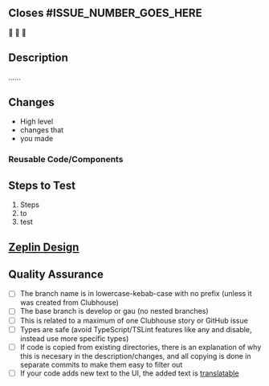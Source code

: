 <!-- Employees: Please use Clubhouse's "Open PR" button from the relevant story or include links to relevant Clubhouse stories in your branch name, commit messages, or pull request comments. Do not add links to your pull request description, they will be ignored. https://help.clubhouse.io/hc/en-us/articles/207540323-Using-The-Clubhouse-GitHub-Integration -->

<!-- Employees: Delete this section. -->
## Closes #ISSUE_NUMBER_GOES_HERE

🎉 🎉 🎉

## Description

......

## Changes

* High level
* changes that
* you made

### Reusable Code/Components

<!-- Preferably, include automated tests instead. -->
## Steps to Test

1. Steps
2. to
3. test

<!-- Contributors: Delete this section. -->
## [Zeplin Design](https://app.zeplin.io/project/5b0334f5e91e8c481645ad56)
<!-- Upload screenshots here. -->

## Quality Assurance

- [ ] The branch name is in lowercase-kebab-case with no prefix (unless it was created from Clubhouse)
- [ ] The base branch is develop or gau (no nested branches)
- [ ] This is related to a maximum of one Clubhouse story or GitHub issue
- [ ] Types are safe (avoid TypeScript/TSLint features like any and disable, instead use more specific types)
- [ ] If code is copied from existing directories, there is an explanation of why this is necesary in the description/changes, and all copying is done in separate commits to make them easy to filter out
- [ ] If your code adds new text to the UI, the added text is [translatable](https://github.com/MyCryptoHQ/MyCrypto/wiki/Contributing---Translatable-strings)
